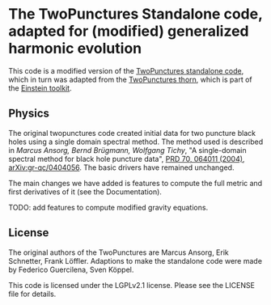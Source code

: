 # The TwoPunctures Standalone code, adapted for (modified) generalized harmonic evolution

This code is a modified version of the [TwoPunctures standalone code](https://bitbucket.org/relastro/twopunctures-standalone/src/master/),
which in turn was adapted from the [TwoPunctures thorn](https://bitbucket.org/einsteintoolkit/einsteininitialdata),
which is part of the [Einstein toolkit](https://einsteintoolkit.org/). 

## Physics

The original twopunctures code created initial data for two puncture black holes using a single domain spectral method.
The method used is described in *Marcus Ansorg, Bernd Brügmann, Wolfgang Tichy*,
"A single-domain spectral method for black hole puncture data",
[PRD 70, 064011 (2004)](https://arxiv.org/ct?url=http%3A%2F%2Fdx.doi.org%2F10%252E1103%2FPhysRevD%252E70%252E064011&v=e1b6f829),
[arXiv:gr-qc/0404056](https://arxiv.org/abs/gr-qc/0404056).
The basic drivers have remained unchanged.

The main changes we have added is features to compute the full metric and first derivatives of it
(see the Documentation).

TODO: add features to compute modified gravity equations.

## License

The original authors of the TwoPunctures are Marcus Ansorg, Erik Schnetter, Frank Löffler.
Adaptions to make the standalone code were made by Federico Guercilena, Sven Köppel.

This code is licensed under the LGPLv2.1 license. Please see the LICENSE file for details.

